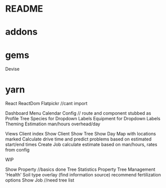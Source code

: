 # README

# addons
# gems
  Devise
# yarn
  React
  ReactDom
  Flatpickr //cant import

Dashboard Menu
  Calendar
  Config // route and component stubbed as Profile
    Tree Species for Dropdown Labels
    Equipment for Dropdown Labels
    Theming
    Estimation
      man/hours
      overhead/day

Views
  Client index
  Show Client
  Show Tree
  Show Day
    Map with locations marked
      Calculate drive time and predict problems based on estimated start/end times
  Create Job
    calculate estimate based on man/hours, rates from config

  WIP

  Show Property //basics done
    Tree Statistics
    Property Tree Management 'Health'
    Soil type overlay (find information source)
      recommend fertilization options
  Show Job //need tree list
